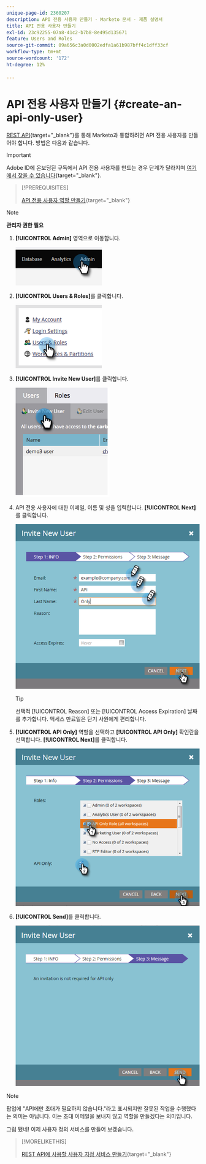 ```yaml
---
unique-page-id: 2360207
description: API 전용 사용자 만들기 - Marketo 문서 - 제품 설명서
title: API 전용 사용자 만들기
exl-id: 23c92255-07a8-41c2-b7b8-8e495d135671
feature: Users and Roles
source-git-commit: 09a656c3a0d0002edfa1a61b987bff4c1dff33cf
workflow-type: tm+mt
source-wordcount: '172'
ht-degree: 12%

---
```


# API 전용 사용자 만들기 {#create-an-api-only-user}

[REST API](https://experienceleague.adobe.com/ko/docs/marketo-developer/marketo/rest/rest-api){target="_blank"}를 통해 Marketo과 통합하려면 API 전용 사용자를 만들어야 합니다. 방법은 다음과 같습니다.

>[!IMPORTANT]
>
>Adobe ID에 온보딩된 구독에서 API 전용 사용자를 만드는 경우 단계가 달라지며 [여기에서 찾을 수 있습니다](/help/marketo/product-docs/administration/marketo-with-adobe-identity/add-api-only-user-for-adobe-ims-enabled-subscriptions.md){target="_blank"}.

>[!PREREQUISITES]
>
>[API 전용 사용자 역할 만들기](/help/marketo/product-docs/administration/users-and-roles/create-an-api-only-user-role.md){target="_blank"}

>[!NOTE]
>
>**관리자 권한 필요**

1. **[!UICONTROL Admin]** 영역으로 이동합니다.

   ![](assets/create-an-api-only-user-1.png)

1. **[!UICONTROL Users & Roles]**&#x200B;를 클릭합니다.

   ![](assets/create-an-api-only-user-2.png)

1. **[!UICONTROL Invite New User]**&#x200B;를 클릭합니다.

   ![](assets/create-an-api-only-user-3.png)

1. API 전용 사용자에 대한 이메일, 이름 및 성을 입력합니다. **[!UICONTROL Next]**&#x200B;를 클릭합니다.

   ![](assets/create-an-api-only-user-4.png)

   >[!TIP]
   >
   >선택적 [!UICONTROL Reason] 또는 [!UICONTROL Access Expiration] 날짜를 추가합니다. 액세스 만료일은 단기 사원에게 편리합니다.

1. **[!UICONTROL API Only]** 역할을 선택하고 **[!UICONTROL API Only]** 확인란을 선택합니다. **[!UICONTROL Next]**&#x200B;를 클릭합니다.

   ![](assets/create-an-api-only-user-5.png)

1. **[!UICONTROL Send]**&#x200B;를 클릭합니다.

   ![](assets/create-an-api-only-user-6.png)

>[!NOTE]
>
>팝업에 &quot;API에만 초대가 필요하지 않습니다.&quot;라고 표시되지만 잘못된 작업을 수행했다는 의미는 아닙니다. 이는 초대 이메일을 보내지 않고 역할을 만들겠다는 의미입니다.

그럼 됐네! 이제 사용자 정의 서비스를 만들어 보겠습니다.

>[!MORELIKETHIS]
>
>[REST API에 사용할 사용자 지정 서비스 만들기](/help/marketo/product-docs/administration/additional-integrations/create-a-custom-service-for-use-with-rest-api.md){target="_blank"}
